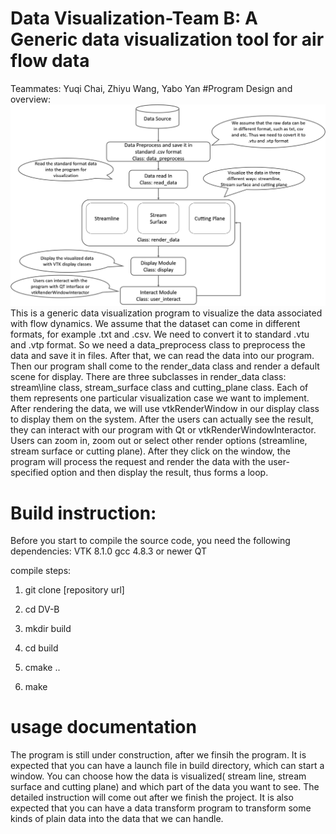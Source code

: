 # Data Visualization-Team B: A Generic data visualization tool for air flow data
Teammates: Yuqi Chai, Zhiyu Wang, Yabo Yan
#Program Design and overview:
![program architecture graph](https://github.com/ENGN2912B-2018/DV-B/blob/master/Architecture.png)
This is a generic data visualization program to visualize the data associated with flow dynamics. We assume that the dataset can come in different formats, for example .txt and .csv. We need to convert it to standard .vtu and .vtp format. So we need a data_preprocess class to preprocess the data and save it in files. After that, we can read the data into our program. Then our program shall come to the render_data class and render a default scene for display. There are three subclasses in render_data class: stream\line class, stream_surface class and cutting_plane class. Each of them represents one particular visualization case we want to implement. After rendering the data, we will use vtkRenderWindow in our display class to display them on the system. After the users can actually see the result, they can interact with our program with Qt or vtkRenderWindowInteractor. Users can zoom in, zoom out or select other render options (streamline, stream surface or cutting plane). After they click on the window, the program will process the request and render the data with the user-specified option and then display the result, thus forms a loop.
# Build instruction:
Before you start to compile the source code, you need the following dependencies:
VTK 8.1.0
gcc 4.8.3 or newer
QT

compile steps:
1. git clone [repository url]

2. cd DV-B

3. mkdir build

4. cd build

5. cmake ..

6. make


# usage documentation
The program is still under construction, after we finsih the program. It is expected that you can have a launch file in build directory, which can start a window. You can choose how the data is visualized( stream line, stream surface and cutting plane) and which part of the data you want to see. The detailed instruction will come out after we finish the project. It is also expected that you can have a data transform program to transform some kinds of plain data into the data that we can handle. 

